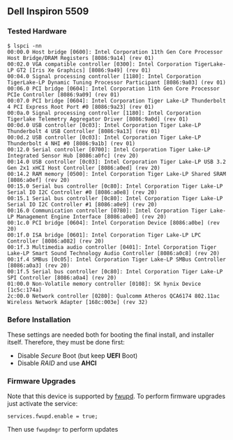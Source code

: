 ## Dell Inspiron 5509

### Tested Hardware
``` shellsession
$ lspci -nn
00:00.0 Host bridge [0600]: Intel Corporation 11th Gen Core Processor Host Bridge/DRAM Registers [8086:9a14] (rev 01)
00:02.0 VGA compatible controller [0300]: Intel Corporation TigerLake-LP GT2 [Iris Xe Graphics] [8086:9a49] (rev 01)
00:04.0 Signal processing controller [1180]: Intel Corporation TigerLake-LP Dynamic Tuning Processor Participant [8086:9a03] (rev 01)
00:06.0 PCI bridge [0604]: Intel Corporation 11th Gen Core Processor PCIe Controller [8086:9a09] (rev 01)
00:07.0 PCI bridge [0604]: Intel Corporation Tiger Lake-LP Thunderbolt 4 PCI Express Root Port #0 [8086:9a23] (rev 01)
00:0a.0 Signal processing controller [1180]: Intel Corporation Tigerlake Telemetry Aggregator Driver [8086:9a0d] (rev 01)
00:0d.0 USB controller [0c03]: Intel Corporation Tiger Lake-LP Thunderbolt 4 USB Controller [8086:9a13] (rev 01)
00:0d.2 USB controller [0c03]: Intel Corporation Tiger Lake-LP Thunderbolt 4 NHI #0 [8086:9a1b] (rev 01)
00:12.0 Serial controller [0700]: Intel Corporation Tiger Lake-LP Integrated Sensor Hub [8086:a0fc] (rev 20)
00:14.0 USB controller [0c03]: Intel Corporation Tiger Lake-LP USB 3.2 Gen 2x1 xHCI Host Controller [8086:a0ed] (rev 20)
00:14.2 RAM memory [0500]: Intel Corporation Tiger Lake-LP Shared SRAM [8086:a0ef] (rev 20)
00:15.0 Serial bus controller [0c80]: Intel Corporation Tiger Lake-LP Serial IO I2C Controller #0 [8086:a0e8] (rev 20)
00:15.1 Serial bus controller [0c80]: Intel Corporation Tiger Lake-LP Serial IO I2C Controller #1 [8086:a0e9] (rev 20)
00:16.0 Communication controller [0780]: Intel Corporation Tiger Lake-LP Management Engine Interface [8086:a0e0] (rev 20)
00:1c.0 PCI bridge [0604]: Intel Corporation Device [8086:a0be] (rev 20)
00:1f.0 ISA bridge [0601]: Intel Corporation Tiger Lake-LP LPC Controller [8086:a082] (rev 20)
00:1f.3 Multimedia audio controller [0401]: Intel Corporation Tiger Lake-LP Smart Sound Technology Audio Controller [8086:a0c8] (rev 20)
00:1f.4 SMBus [0c05]: Intel Corporation Tiger Lake-LP SMBus Controller [8086:a0a3] (rev 20)
00:1f.5 Serial bus controller [0c80]: Intel Corporation Tiger Lake-LP SPI Controller [8086:a0a4] (rev 20)
01:00.0 Non-Volatile memory controller [0108]: SK hynix Device [1c5c:174a]
2c:00.0 Network controller [0280]: Qualcomm Atheros QCA6174 802.11ac Wireless Network Adapter [168c:003e] (rev 32)
```

### Before Installation

These settings are needed both for booting the final install, and
installer itself. Therefore, they must be done first:

+ Disable *Secure* Boot (but keep **UEFI** Boot)
+ Disable *RAID* and use **AHCI**

### Firmware Upgrades

Note that this device is supported by [fwupd](https://fwupd.org).
To perform firmware upgrades just activate the service:

```
services.fwupd.enable = true;
```

Then use `fwupdmgr` to perform updates
